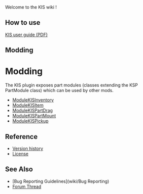 Welcome to the KIS wiki !

## How to use
[KIS user guide (PDF)](https://github.com/KospY/KIS/blob/master/UserGuide.pdf)

## Modding

# Modding
The KIS plugin exposes part modules (classes extending the KSP PartModule  class) which can be used by other mods.
- [ModuleKISInventory](wiki/ModuleKISInventory)
- [ModuleKISItem](wiki/ModuleKISItem)
- [ModuleKISPartDrag](wiki/ModuleKISPartDrag)
- [ModuleKISPartMount](wiki/ModuleKISPartMount)
- [ModuleKISPickup](wiki/ModuleKISPickup)

## Reference
- [Version history](wiki/Changelog)
- [License](https://github.com/KospY/KIS/blob/master/LICENSE.md)

## See Also
- [Bug Reporting Guidelines](wiki/Bug Reporting)
- [Forum Thread](//)